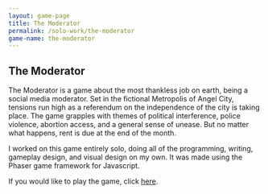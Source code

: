 ```yaml
---
layout: game-page
title: The Moderator
permalink: /solo-work/the-moderator 
game-name: the-moderator
---
```


## The Moderator
The Moderator is a game about the most thankless job on earth, being a social media moderator. Set in the fictional Metropolis of Angel City, tensions run high as a referendum on the independence of the city is taking place. The game grapples with themes of political interference, police violence, abortion access, and a general sense of unease. But no matter what happens, rent is due at the end of the month.

I worked on this game entirely solo, doing all of the programming, writing, gameplay design, and visual design on my own. It was made using the Phaser game framework for Javascript.

If you would like to play the game, click [here](drslowpokephd.github.io/TheModerator).
